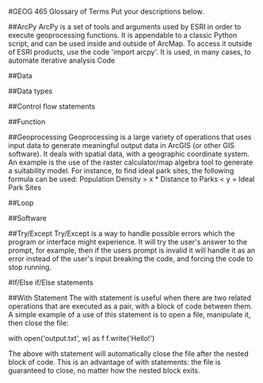 #GEOG 465 Glossary of Terms
Put your descriptions below.

##ArcPy
ArcPy is a set of tools and arguments used by ESRI in order to execute geoprocessing functions.
It is appendable to a classic Python script, and can be used inside and outside of ArcMap.
To access it outside of ESRI products, use the code 'import arcpy'.
It is used, in many cases, to automate iterative analysis
Code

##Data

##Data types

##Control flow statements

##Function

##Geoprocessing
Geoprocessing is a large variety of operations that uses input data to generate meaningful output data in ArcGIS (or other GIS software).
It deals with spatial data, with a geographic coordinate system.
An example is the use of the raster calculator/map algebra tool to generate a suitability model. For instance, to find ideal park sites, the following formula can be used:
Population Density > x * Distance to Parks < y = Ideal Park Sites

##Loop

##Software

##Try/Except
Try/Except is a way to handle possible errors which the program or interface might experience. 
It will try the user's answer to the prompt, for example, then if the users prompt is invalid it will
handle it as an error instead of the user's input breaking the code, and forcing the code to stop running. 

#If/Else if/Else statements

##With Statement
The with statement is useful when there are two related operations that are executed as a pair, with a block of code between them. A simple example of a use of this statement is to open a file, manipulate it, then close the file:

with open('output.txt', w) as f
  f.write('Hello!')

The above with statement will automatically close the file after the nested block of code. This is an advantage of with statements: the file is guaranteed to close, no matter how the nested block exits.
